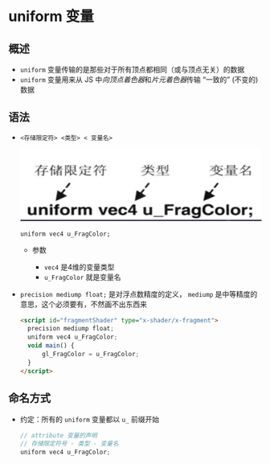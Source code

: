 # uniform 变量

## 概述

+ `uniform` 变量传输的是那些对于所有顶点都相同（或与顶点无关）的数据
+ `uniform` 变量用来从 JS 中*向顶点着色器*和*片元着色器*传输 “一致的” (不变的) 数据

## 语法

+ `<存储限定符> <类型> < 变量名>`

  ![alt text](images/uniform变量声明.png)

  ```
  uniform vec4 u_FragColor;
  ```

  + 参数

    + `vec4` 是4维的变量类型
    + `u_FragColor` 就是变量名

+ `precision mediump float;` 是对浮点数精度的定义， `mediump` 是中等精度的意思，这个必须要有，不然画不出东西来

  ```html
  <script id="fragmentShader" type="x-shader/x-fragment">
    precision mediump float;
    uniform vec4 u_FragColor;
    void main() {
        gl_FragColor = u_FragColor;
    }
  </script>
  ```

## 命名方式

+ 约定：所有的 `uniform` 变量都以 `u_` 前缀开始

  ```js
  // attribute 变量的声明
  // 存储限定符号 - 类型 - 变量名
  uniform vec4 u_FragColor;
  ```

